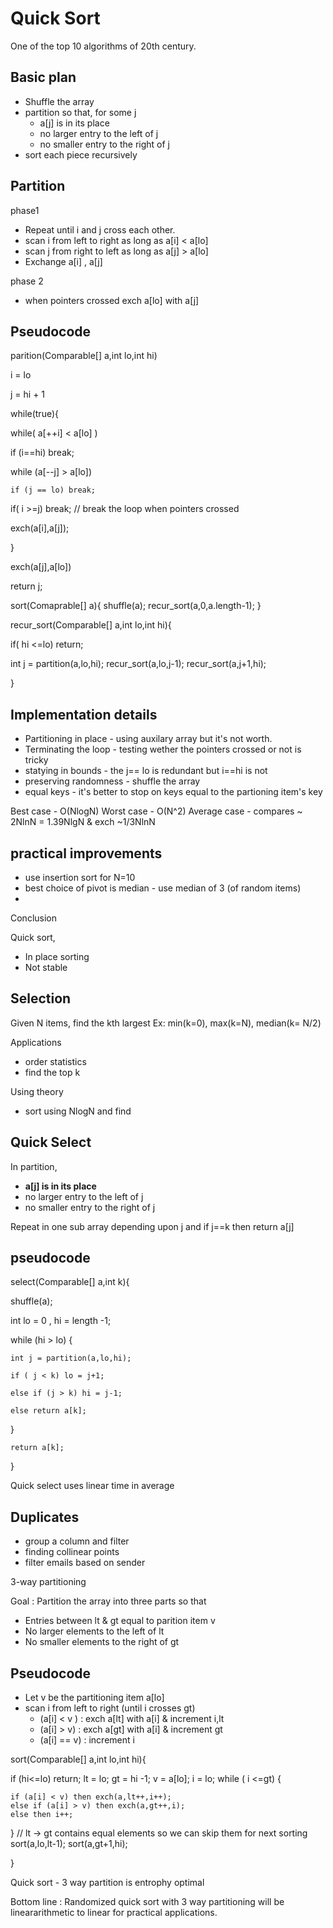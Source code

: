 Quick Sort
=

One of the top 10 algorithms of 20th century.


Basic plan
-

* Shuffle the array
* partition so that, for some j
  + a[j] is in its place
  + no larger entry to the left of j
  + no smaller entry to the right of j
* sort each piece recursively


Partition
-

phase1

* Repeat until i and j cross each other.
* scan i from left to right as long as a[i] < a[lo]
* scan j from right to left as long as a[j] > a[lo]
* Exchange a[i] , a[j]

phase 2

* when pointers crossed exch a[lo] with a[j]


Pseudocode
-

parition(Comparable[] a,int lo,int hi)

 i = lo

 j = hi + 1

 while(true){

  while( a[++i] < a[lo] )

   if (i==hi) break;

  while (a[--j] > a[lo])

    if (j == lo) break;

   if( i >=j) break; // break the loop when pointers crossed

   exch(a[i],a[j]);
   
 }
 
 exch(a[j],a[lo])
 
 return j;

sort(Comaprable[] a){
 shuffle(a);
 recur_sort(a,0,a.length-1);
}

recur_sort(Comparable[] a,int lo,int hi){

if( hi <=lo) return;

int j = partition(a,lo,hi);
recur_sort(a,lo,j-1);
recur_sort(a,j+1,hi);

}


Implementation details
-

* Partitioning in place - using auxilary array but it's not worth.
* Terminating the loop - testing wether the pointers crossed or not is tricky
* statying in bounds - the j== lo is redundant but i==hi is not
* preserving randomness - shuffle the array
* equal keys - it's better to stop on keys equal to the partioning item's key


Best case - O(NlogN)
Worst case - O(N^2)
Average case - compares ~ 2NlnN = 1.39NlgN & exch ~1/3NlnN

practical improvements
-

* use insertion sort for N=10
* best choice of pivot is median - use median of 3 (of random items)
* 

Conclusion

Quick sort,

 * In place sorting
 * Not stable
 
Selection
-

Given N items, find the kth largest
Ex: min(k=0), max(k=N), median(k= N/2)

Applications

* order statistics
* find the top k


Using theory

* sort using NlogN and find

Quick Select
-


In partition,

  + **a[j] is in its place**
  + no larger entry to the left of j
  + no smaller entry to the right of j
  
Repeat in one sub array depending upon j and if j==k then return a[j]

pseudocode
-

 select(Comparable[] a,int k){
  
 shuffle(a);
   
   int lo = 0 , hi = length -1;
 
   while (hi > lo) {
   
    int j = partition(a,lo,hi);
	
	if ( j < k) lo = j+1;
	
	else if (j > k) hi = j-1;
	
	else return a[k];   
   
   }
   
	return a[k];
 }
 
 
 Quick select uses linear time in average

 
 
 Duplicates
 -
 
 * group a column and filter
 * finding collinear points
 * filter emails based on sender
 
 3-way partitioning
 
 Goal : Partition the array into three parts so that
 
  * Entries between lt & gt equal to parition item v
  * No larger elements to the left of lt
  * No smaller elements to the right of gt
  
  
 Pseudocode
 -
 
 * Let v be the partitioning item a[lo]
 * scan i from left to right (until i crosses gt)
	+ (a[i] < v ) : exch a[lt] with a[i] & increment i,lt
	+ (a[i] > v) : exch a[gt] with a[i] & increment gt
	+ (a[i] == v) : increment i
	

sort(Comparable[] a,int lo,int hi){

 if (hi<=lo) return;
 lt = lo;
 gt = hi -1;
 v = a[lo];
 i = lo;
 while ( i <=gt) {
 
	if (a[i] < v) then exch(a,lt++,i++);
	else if (a[i] > v) then exch(a,gt++,i);
	else then i++;
	
 }
 // lt -> gt contains equal elements so we can skip them for next sorting
 sort(a,lo,lt-1);
 sort(a,gt+1,hi);

}

	

 Quick sort - 3 way partition is entrophy optimal
 
 
 Bottom line : Randomized quick sort with 3 way partitioning will be lineararithmetic to linear for practical applications.

